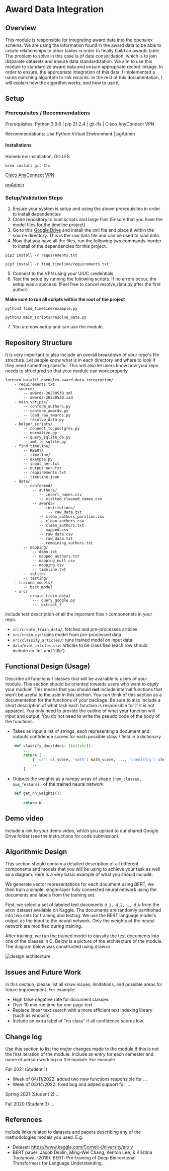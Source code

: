 # Award Data Integration

## Overview

This module is responsible for integrating award data into the openalex schema. We are using the information found in the award data to be able to create relationships to other tables in order to finally build an awards table. The problem to solve in this case is of data consolidation, which is to join disparate datasets and ensure data standardization. We aim to use this module to standardize award data and ensure appropriate record linkage. In order to ensure, the appropriate integration of this data, I implemented a name matching algorithm to link records. In the rest of this documentation, I will explain how the algorithm works, and how to use it.

## Setup

### Prerequisites / Recommendations
Prerequisites: Python 3.9.6 | pip 21.2.4 | git-lfs | Cisco AnyConnect VPN

Recommendations: Use Python Virtual Environment | pgAdmin

#### Installations

Homebrew Installation: Git-LFS
```
brew install git-lfs
```
[Cisco AnyConnect VPN](https://answers.uillinois.edu/illinois/98773)

[pgAdmin](https://www.pgadmin.org/download/)

### Setup/Validation Steps

1. Ensure your system is setup and using the above prerequisites in order to install dependencies
2. Clone repository to load scripts and large files (Ensure that you have the model files for the timeline project)
3. Go to this [Google Drive](https://drive.google.com/drive/folders/1csESJHr97hR1JKJx2fGhnH_6oFrB6lcl?usp=drive_link) and install the xml file and place it within the source directory. This is the raw data file and can be used to load data.
4. Now that you have all the files, run the following two commands inorder to install of the dependencies for this project.
```
pip3 install -r requirements.txt
```
```
pip3 install -r find_timeline/requirements.txt
```
5. Connect to the VPN using your UIUC credentials.
6. Test the setup by running the following scripts. If no errors occur, the setup was a success. (Feel free to cancel resolve_data.py after the first author)

**Make sure to run all scripts within the root of the project**
```
python3 find_timeline/example.py
```
```
python3 main_scripts/resolve_data.py
```
7. You are now setup and can use the module.

## Repository Structure   

It is very important to also include an overall breakdown of your repo's file structure. Let people know what is in each directory and where to look if they need something specific. This will also let users know how your repo needs to structured so that your module can work properly

```
lorenzo-bujalil-openalex-award-data-integration/
    - requirements.txt
    - source/
        -- awards-20230530.xml
        -- awards-20230530.xsd
    - main_scripts/
        -- conform_authors.py
        -- conform_awards.py
        -- load_raw_awards.py
        -- resolve_data.py
    - helper_scripts/
        -- connect_to_postgres.py
        -- normalize.py
        -- query_sqlite_db.py
        -- xml_to_sqlite.py
    - find_timeline/
        -- RBERT/
        -- timeline/
        -- example.py
        -- input_ner.txt
        -- output_ner.txt
        -- requirements.txt
        -- timeline.json
    - data/ 
        -- conformed/
            -- authors/
               -- insert_names.csv
               -- visited_cleaned_names.csv
            -- awards/
               -- institutions/
                   -- raw_data.txt
               -- clean_authors_parition.csv
               -- clean_authors.csv
               -- clean_authors.txt
               -- mapped.csv
               -- raw_data.csv
               -- raw_data.txt
               -- remaining_authors.txt
        -- mapping/
            -- demo.txt
            -- mapped_authors.txt
            -- mapping_null.csv
            -- mapping.csv
            -- timeline.txt
        -- sqlite/
        -- testing/
    - trained_models/
        -- best.model
    - src/
        -- create_train_data/
            --- query_google.py 
            --- extract_f
```


Include text description of all the important files / componenets in your repo. 
* `src/create_train_data/`: fetches and pre-processes articles
* `src/train.py`: trains model from pre-processed data
* `src/classify_articles/`: runs trained model on input data
* `data/eval_artcles.csv`: articles to be classified (each row should include an 'id', and 'title')

## Functional Design (Usage)
Describe all functions / classes that will be available to users of your module. This section should be oriented towards users who want to _apply_ your module! This means that you should **not** include internal functions that won't be useful to the user in this section. You can think of this section as a documentation for the functions of your package. Be sure to also include a short description of what task each function is responsible for if it is not apparent. You only need to provide the outline of what your function will input and output. You do not need to write the pseudo code of the body of the functions. 

* Takes as input a list of strings, each representing a document and outputs confidence scores for each possible class / field in a dictionary
```python
    def classify_docs(docs: list[str]):
        ... 
        return [
            { 'cs': cs_score, 'math': math_score, ..., 'chemistry': chemistry_score },
            ...
        ]
```

* Outputs the weights as a numpy array of shape `(num_classes, num_features)` of the trained neural network 
```python
    def get_nn_weights():
        ...
        return W
```

## Demo video

Include a link to your demo video, which you upload to our shared Google Drive folder (see the instructions for code submission).

## Algorithmic Design 
This section should contain a detailed description of all different components and models that you will be using to achieve your task as well as a diagram. Here is a very basic example of what you should include:

We generate vector representations for each document using BERT, we then train a simple, single-layer fully connected neural network using the documents and labels from the training set.

First, we select a set of labeled text documents `d_1, d_2, …, d_N` from the arxiv dataset available on Kaggle. The documents are randomly partitioned into two sets for training and testing. We use the BERT language model's output as the input to the neural network. Only the weights of the neural network are modified during training. 

After training, we run the trained model to classify the test documents into one of the classes in C. Below is a picture of the architecture of the module. The diagram below was constructed using draw.io 


![design architecture](https://github.com/Forward-UIUC-2021F/guidelines/blob/main/template_diagrams/sample-design.png)





## Issues and Future Work

In this section, please list all know issues, limitations, and possible areas for future improvement. For example:

* High false negative rate for document classier. 
* Over 10 min run time for one page text.
* Replace linear text search with a more efficient text indexing library (such as whoosh)
* Include an extra label of "no class" if all confidence scores low. 


## Change log

Use this section to list the _major_ changes made to the module if this is not the first iteration of the module. Include an entry for each semester and name of person working on the module. For example 

Fall 2021 (Student 1)
* Week of 04/11/2022: added two new functions responsible for ...
* Week of 03/14/2022: fixed bug and added support for ...

Spring 2021 (Student 2)
...

Fall 2020 (Student 3)
...


## References 
include links related to datasets and papers describing any of the methodologies models you used. E.g. 

* Dataset: https://www.kaggle.com/Cornell-University/arxiv 
* BERT paper: Jacob Devlin, Ming-Wei Chang, Kenton Lee, & Kristina Toutanova. (2019). BERT: Pre-training of Deep Bidirectional Transformers for Language Understanding.
